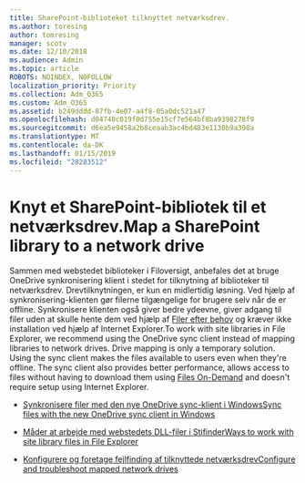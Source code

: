 ```yaml
---
title: SharePoint-biblioteket tilknyttet netværksdrev.
ms.author: toresing
author: tomresing
manager: scotv
ms.date: 12/10/2018
ms.audience: Admin
ms.topic: article
ROBOTS: NOINDEX, NOFOLLOW
localization_priority: Priority
ms.collection: Adm_O365
ms.custom: Adm_O365
ms.assetid: b249dddd-87fb-4e07-a4f8-05a0dc521a47
ms.openlocfilehash: d04740c019f0d755e15cf7e564bf8ba9398278f9
ms.sourcegitcommit: d6ea5e9458a2b8ceaab3ac4bd483e1130b9a398a
ms.translationtype: MT
ms.contentlocale: da-DK
ms.lasthandoff: 01/15/2019
ms.locfileid: "28283512"
---
```

# <a name="map-a-sharepoint-library-to-a-network-drive"></a><span data-ttu-id="c77be-102">Knyt et SharePoint-bibliotek til et netværksdrev.</span><span class="sxs-lookup"><span data-stu-id="c77be-102">Map a SharePoint library to a network drive</span></span>

<span data-ttu-id="c77be-p101">Sammen med webstedet biblioteker i Filoversigt, anbefales det at bruge OneDrive synkronisering klient i stedet for tilknytning af biblioteker til netværksdrev. Drevtilknytningen, er kun en midlertidig løsning. Ved hjælp af synkronisering-klienten gør filerne tilgængelige for brugere selv når de er offline. Synkronisere klienten også giver bedre ydeevne, giver adgang til filer uden at skulle hente dem ved hjælp af [Filer efter behov](https://support.office.com/en-us/article/Learn-about-OneDrive-Files-On-Demand-0E6860D3-D9F3-4971-B321-7092438FB38E) og kræver ikke installation ved hjælp af Internet Explorer.</span><span class="sxs-lookup"><span data-stu-id="c77be-p101">To work with site libraries in File Explorer, we recommend using the OneDrive sync client instead of mapping libraries to network drives. Drive mapping is only a temporary solution. Using the sync client makes the files available to users even when they're offline. The sync client also provides better performance, allows access to files without having to download them using [Files On-Demand](https://support.office.com/en-us/article/Learn-about-OneDrive-Files-On-Demand-0E6860D3-D9F3-4971-B321-7092438FB38E) and doesn't require setup using Internet Explorer.</span></span> 
  
- [<span data-ttu-id="c77be-107">Synkronisere filer med den nye OneDrive sync-klient i Windows</span><span class="sxs-lookup"><span data-stu-id="c77be-107">Sync files with the new OneDrive sync client in Windows</span></span>](https://go.microsoft.com/fwlink/?linkid=866427)
    
- [<span data-ttu-id="c77be-108">Måder at arbejde med webstedets DLL-filer i Stifinder</span><span class="sxs-lookup"><span data-stu-id="c77be-108">Ways to work with site library files in File Explorer</span></span>](https://go.microsoft.com/fwlink/?linkid=866291)
    
- [<span data-ttu-id="c77be-109">Konfigurere og foretage fejlfinding af tilknyttede netværksdrev</span><span class="sxs-lookup"><span data-stu-id="c77be-109">Configure and troubleshoot mapped network drives</span></span>](https://support.microsoft.com/kb/2616712)
    

